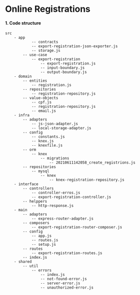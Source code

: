 # Online Registrations

#### 1. Code structure

    src
        - app
                -- contracts
                -- export-registration-json-exporter.js
                -- storage.js
    		-- use-case
    		    -- export-registration
                    -- export-registration.js
                    -- input-boundary.js
                    -- output-boundary.js
        - domain
    		-- entities
                -- registration.js
    		-- repositories
    		    -- registration-repository.js
            -- value-objects
    		    -- cpf.js
                -- registration-repository.js
                -- email.js
        - infra
    		-- adapters
                -- js-json-adapter.js
                -- local-storage-adapter.js
            -- config
                -- constants.js
    		    -- knex.js
                -- knexfile.js
            -- orm
                -- knex
                    -- migrations
                        -- 20210611142058_create_registrions.js
            -- repositories
                -- mysql
                    -- knex
                        -- knex-registration-repository.js
        - interface
    		-- controllers
                -- controller-erros.js
                -- export-registration-controller.js
    		-- helppers
    		    -- http-response.js
        - main
    		-- adapters
                -- express-router-adapter.js
    		-- composers
    		    -- export-registration-router-composer.js
    		-- config
    		    -- app.js
                -- routes.js
                -- setup.js
    		-- routes
    		    -- export-registration-routes.js
            -- index.js
        - shared
    		-- util
                -- errors
                    -- index.js
                    -- not-found-error.js
                    -- server-error.js
                    -- unauthorized-error.js

